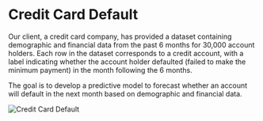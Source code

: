 # Credit Card Default

Our client, a credit card company, has provided a dataset containing demographic and financial data from the past 6 months for 30,000 account holders. Each row in the dataset corresponds to a credit account, with a label indicating whether the account holder defaulted (failed to make the minimum payment) in the month following the 6 months.

The goal is to develop a predictive model to forecast whether an account will default in the next month based on demographic and financial data.

![Credit Card Default](https://github.com/yildiramdsa/credit_card_default/blob/main/images/credit_card_default.png)
